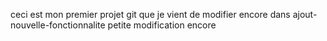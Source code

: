 ceci est mon premier projet git
que je vient de modifier 
encore dans ajout-nouvelle-fonctionnalite
petite modification encore